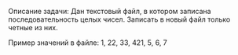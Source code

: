 ﻿Описание задачи:
Дан текстовый файл, в котором записана последовательность целых чисел.
Записать в новый файл только четные из них.

Пример значений в файле:
1, 22, 33, 421, 5, 6, 7